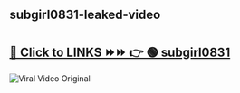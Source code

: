 
 ## subgirl0831-leaked-video 

# <h2><a href="https://clipsfans.com/subgirl0831&ref=git">🔗 Click to LINKS ⏩⏩ 👉 🟢 subgirl0831 </a></h2>

<a href="https://clipsfans.com/subgirl0831&ref=git" rel="nofollow" data-target="animated-image.originalLink"><img src="https://i.ibb.co.com/xMMVF88/686577567.gif" alt="Viral Video Original" style="max-width: 100%; display: inline-block;" data-target="animated-image.originalImage"></a>
